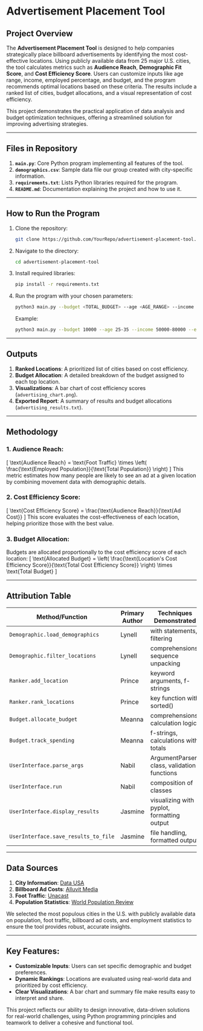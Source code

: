 # Advertisement Placement Tool

## Project Overview

The **Advertisement Placement Tool** is designed to help companies strategically place billboard advertisements by identifying the most cost-effective locations. Using publicly available data from 25 major U.S. cities, the tool calculates metrics such as **Audience Reach**, **Demographic Fit Score**, and **Cost Efficiency Score**. Users can customize inputs like age range, income, employed percentage, and budget, and the program recommends optimal locations based on these criteria. The results include a ranked list of cities, budget allocations, and a visual representation of cost efficiency.

This project demonstrates the practical application of data analysis and budget optimization techniques, offering a streamlined solution for improving advertising strategies.

---

## Files in Repository

1. **`main.py`**: Core Python program implementing all features of the tool.
2. **`demographics.csv`**: Sample data file our group created with city-specific information.
3. **`requirements.txt`**: Lists Python libraries required for the program.
4. **`README.md`**: Documentation explaining the project and how to use it.

---

## How to Run the Program

1. Clone the repository:
   ```bash
   git clone https://github.com/YourRepo/advertisement-placement-tool.git
   ```
2. Navigate to the directory:
   ```bash
   cd advertisement-placement-tool
   ```
3. Install required libraries:
   ```bash
   pip install -r requirements.txt
   ```
4. Run the program with your chosen parameters:
   ```bash
   python3 main.py --budget <TOTAL_BUDGET> --age <AGE_RANGE> --income <INCOME_RANGE> --employedpercentage <EMPLOYED_PERCENTAGE> --top_num <NUMBER_OF_LOCATIONS>
   ```
   Example:
   ```bash
   python3 main.py --budget 10000 --age 25-35 --income 50000-80000 --employedpercentage 20 --top_num 5
   ```

---

## Outputs

1. **Ranked Locations**: A prioritized list of cities based on cost efficiency.
2. **Budget Allocation**: A detailed breakdown of the budget assigned to each top location.
3. **Visualizations**: A bar chart of cost efficiency scores (`advertising_chart.png`).
4. **Exported Report**: A summary of results and budget allocations (`advertising_results.txt`).

---

## Methodology

### 1. **Audience Reach**:
\[
\text{Audience Reach} = \text{Foot Traffic} \times \left( \frac{\text{Employed Population}}{\text{Total Population}} \right)
\]
This metric estimates how many people are likely to see an ad at a given location by combining movement data with demographic details.

### 2. **Cost Efficiency Score**:
\[
\text{Cost Efficiency Score} = \frac{\text{Audience Reach}}{\text{Ad Cost}}
\]
This score evaluates the cost-effectiveness of each location, helping prioritize those with the best value.

### 3. **Budget Allocation**:
Budgets are allocated proportionally to the cost efficiency score of each location:
\[
\text{Allocated Budget} = \left( \frac{\text{Location's Cost Efficiency Score}}{\text{Total Cost Efficiency Score}} \right) \times \text{Total Budget}
\]

---

## Attribution Table

| Method/Function          | Primary Author  | Techniques Demonstrated                     |
|---------------------------|-----------------|---------------------------------------------|
| `Demographic.load_demographics` | Lynell         | with statements, filtering                 |
| `Demographic.filter_locations`  | Lynell         | comprehensions, sequence unpacking         |
| `Ranker.add_location`     | Prince          | keyword arguments, f-strings               |
| `Ranker.rank_locations`   | Prince          | key function with sorted()                 |
| `Budget.allocate_budget`  | Meanna          | comprehensions, calculation logic          |
| `Budget.track_spending`   | Meanna          | f-strings, calculations with totals        |
| `UserInterface.parse_args`| Nabil           | ArgumentParser class, validation functions |
| `UserInterface.run`       | Nabil           | composition of classes                     |
| `UserInterface.display_results`| Jasmine      | visualizing with pyplot, formatting output |
| `UserInterface.save_results_to_file`| Jasmine | file handling, formatted output            |

---

## Data Sources

1. **City Information**: [Data USA](https://datausa.io/)
2. **Billboard Ad Costs**: [Alluvit Media](https://www.alluvitmedia.com/billboard-advertising.php)
3. **Foot Traffic**: [Unacast](https://www.unacast.com/)
4. **Population Statistics**: [World Population Review](https://worldpopulationreview.com/us-cities)

We selected the most populous cities in the U.S. with publicly available data on population, foot traffic, billboard ad costs, and employment statistics to ensure the tool provides robust, accurate insights.

---

## Key Features:
- **Customizable Inputs**: Users can set specific demographic and budget preferences.
- **Dynamic Rankings**: Locations are evaluated using real-world data and prioritized by cost efficiency.
- **Clear Visualizations**: A bar chart and summary file make results easy to interpret and share.

This project reflects our ability to design innovative, data-driven solutions for real-world challenges, using Python programming principles and teamwork to deliver a cohesive and functional tool.
